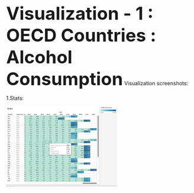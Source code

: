 <font size = 12>**Visualization - 1 : OECD Countries : Alcohol Consumption**</font>
Visualization screenshots:

1.Stats:

<img src="stats.png" alt="Stats" width="300" />


